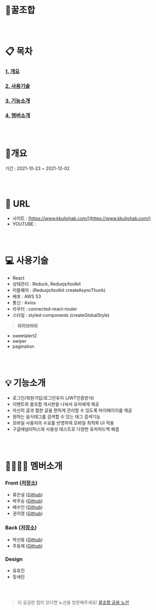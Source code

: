 # 🍯꿀조합



<br/>
<br/>

# 📋 목차

### [1. 개요](#-개요)

### [2. 사용기술](#-사용기술)

### [3. 기능소개](#-기능소개)

### [4. 멤버소개](#- )

<br/>
<br/>

# 🧾개요

기간 : 2021-10-23 ~ 2021-12-02

<br/>
<br/>

# **🔗** URL

- 사이트 : [https://www.kkuljohab.com/](https://www.kkuljohab.com/)
- YOUTUBE :

<br/>
<br/>

# 💻 사용기술

- React
- 상태관리 : Reduck, Reduxjs/toolkit
- 미들웨어 : (Reduxjs/toolkit createAsyncThunk)
- 배포 : AWS S3
- 통신 : Axios
- 라우터 : connected-react-router
- 스타일 : styled-components (createGlobalStyle)

> **라이브러리**
> 
- sweetalert2
- swiper
- pagination

<br/>
<br/>

# 💡 기능소개

- 로그인/회원가입/로그인유지 (JWT인증방식)
- 이벤트와 꿀조합 게시판을 나눠서 유저에게 제공
- 자신의 글과 찜한 글을 편하게 관리할 수 있도록 마이페이지를 제공
- 원하는 음식태그를 검색할 수 있는 태그 검색기능
- 모바일 사용자의 수요를 반영하여 모바일 최적화 UI 적용
- 구글애널리틱스와 사용성 테스트로 다양한 유저피드백 해결

<br/>
<br/>

# 👨‍👩‍👧‍👦 멤버소개

### Front ([저장소](https://github.com/hanghae99-final-3/UFO-frontend))

- 류은설 ([Github](https://github.com/eunseolryu))
- 박주승 ([Github](https://github.com/GitPJS))
- 배수인 ([Github](https://github.com/waterhumanB))
- 권지영 ([Github](https://github.com/che-ri))

### Back ([저장소](https://github.com/hanghae99-final-3/ufo-backend))

- 박선웅 ([Github](https://github.com/seonung-park))
- 주동재 ([Github](https://github.com/Judongjae))

### Design

- 유효진
- 장세린

<br/>
<br/>

> 더 궁금한 점이 있다면 노션을 방문해주세요!
> [꿀조합 공용 노션](https://www.notion.so/99-3-36a83d6f3fa548dbad72204c7cacfcdb)

